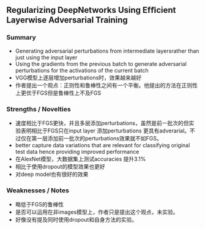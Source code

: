 ## Regularizing DeepNetworks Using Efﬁcient Layerwise Adversarial Training 
### Summary
* Generating adversarial perturbations from intermediate layersrather than just using the input layer
* Using the gradients from the previous batch to generate adversarial perturbations for the activations of the current batch
* VGG模型上逐层增加perturbations时，效果越来越好
* 作者提出一个观点：正则性和鲁棒性之间有一个平衡。他提出的方法在正则性上更优于FGS但是鲁棒性上不及FGS
### Strengths / Novelties
* 速度相比于FGS更快，并且多层添加perturbations，虽然是前一批次的但实验表明相比于FGS只在input layer 添加perturbations 更具有adverarial。不过仅在第一层添加前一批次的perturbations效果就不如FGS。
* better capture data variations that are relevant for classifying original test data hence providing improved performance
* 在AlexNet模型，大数据集上测试accuracies 提升3.1%
* 相比于使用dropout的模型效果也更好
* 对deep model也有很好的效果
### Weaknesses / Notes
* 略低于FGS的鲁棒性
* 是否可以运用在非images模型上，作者只是提出这个观点，未实验。
* 好像没有提及同时使用dropout和自身方法的实验。
